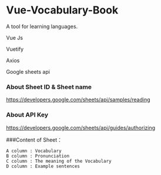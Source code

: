 # Vue-Vocabulary-Book
A tool for learning languages.

Vue Js

Vuetify

Axios

Google sheets api


### About Sheet ID & Sheet name
https://developers.google.com/sheets/api/samples/reading

### About API Key
https://developers.google.com/sheets/api/guides/authorizing


###Content of Sheet：
```
A column : Vocabulary
B column : Pronunciation
C column : The meaning of the Vocabulary
D column : Example sentences
```

